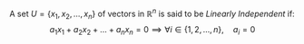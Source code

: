 A set $U=\{ x_{1},x_{2},\dots,x_n \}$ of vectors in $\mathbb{R}^{n}$ is said to be *Linearly Independent* if:
$$a_{1}x_{1}+a_{2}x_{2}+\dots +a_nx_n=0\implies \forall i\in\{ 1,2,\dots ,n \},\quad a_i=0$$

